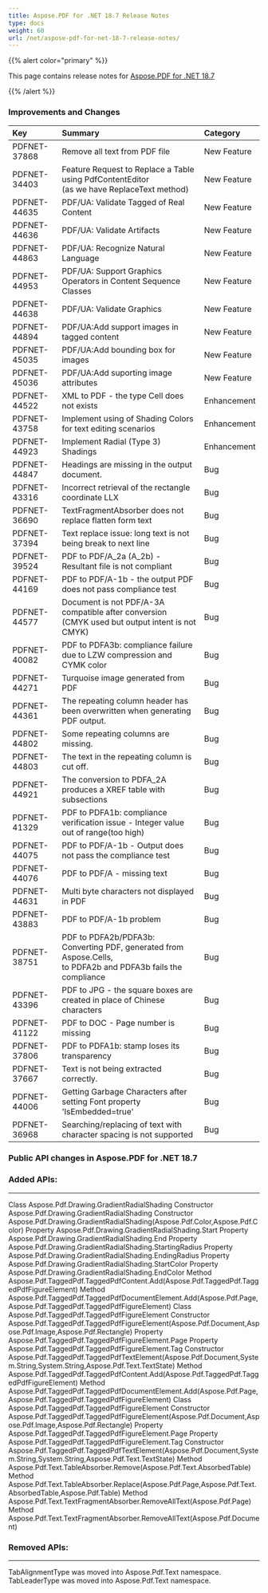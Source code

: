 ```yaml
---
title: Aspose.PDF for .NET 18.7 Release Notes
type: docs
weight: 60
url: /net/aspose-pdf-for-net-18-7-release-notes/
---
```


{{% alert color="primary" %}} 

This page contains release notes for [Aspose.PDF for .NET 18.7](http://nuget.org/packages/Aspose.Pdf/18.7.0)

{{% /alert %}} 
### **Improvements and Changes**

|**Key**|**Summary**|**Category**|
| :- | :- | :- |
|PDFNET-37868|Remove all text from PDF file|New Feature|
|PDFNET-34403|Feature Request to Replace a Table using PdfContentEditor<br> (as we have ReplaceText method)|New Feature|
|PDFNET-44635|PDF/UA: Validate Tagged of Real Content|New Feature|
|PDFNET-44636|PDF/UA: Validate Artifacts|New Feature|
|PDFNET-44863|PDF/UA: Recognize Natural Language|New Feature|
|PDFNET-44953|PDF/UA: Support Graphics Operators in Content Sequence Classes|New Feature|
|PDFNET-44638|PDF/UA: Validate Graphics|New Feature|
|PDFNET-44894|PDF/UA:Add support images in tagged content|New Feature|
|PDFNET-45035|PDF/UA:Add bounding box for images|New Feature|
|PDFNET-45036|PDF/UA:Add suporting image attributes|New Feature|
|PDFNET-44522|XML to PDF - the type Cell does not exists|Enhancement|
|PDFNET-43758|Implement using of Shading Colors for text editing scenarios|Enhancement|
|PDFNET-44923|Implement Radial (Type 3) Shadings|Enhancement|
|PDFNET-44847|Headings are missing in the output document.|Bug|
|PDFNET-43316|Incorrect retrieval of the rectangle coordinate LLX|Bug|
|PDFNET-36690|TextFragmentAbsorber does not replace flatten form text|Bug|
|PDFNET-37394|Text replace issue: long text is not being break to next line|Bug|
|PDFNET-39524|PDF to PDF/A_2a (A_2b) - Resultant file is not compliant|Bug|
|PDFNET-44169|PDF to PDF/A-1b - the output PDF does not pass compliance test|Bug|
|PDFNET-44577|Document is not PDF/A-3A compatible after conversion <br>(CMYK used but output intent is not CMYK)|Bug|
|PDFNET-40082|PDF to PDFA3b: compliance failure due to LZW compression and CYMK color|Bug|
|PDFNET-44271|Turquoise image generated from PDF|Bug|
|PDFNET-44361|The repeating column header has been overwritten when generating PDF output.|Bug|
|PDFNET-44802|Some repeating columns are missing.|Bug|
|PDFNET-44803|The text in the repeating column is cut off.|Bug|
|PDFNET-44921|The conversion to PDFA_2A produces a XREF table with subsections|Bug|
|PDFNET-41329|PDF to PDFA1b: compliance verification issue - Integer value out of range(too high)|Bug|
|PDFNET-44075|PDF to PDF/A-1b - Output does not pass the compliance test|Bug|
|PDFNET-44076|PDF to PDF/A - missing text|Bug|
|PDFNET-44631|Multi byte characters not displayed in PDF|Bug|
|PDFNET-43883|PDF to PDF/A-1b problem|Bug|
|PDFNET-38751|PDF to PDFA2b/PDFA3b: Converting PDF, generated from Aspose.Cells,<br> to PDFA2b and PDFA3b fails the compliance|Bug|
|PDFNET-43396|PDF to JPG - the square boxes are created in place of Chinese characters|Bug|
|PDFNET-41122|PDF to DOC - Page number is missing|Bug|
|PDFNET-37806|PDF to PDFA1b: stamp loses its transparency|Bug|
|PDFNET-37667|Text is not being extracted correctly.|Bug|
|PDFNET-44006|Getting Garbage Characters after setting Font property 'IsEmbedded=true'|Bug|
|PDFNET-36968|Searching/replacing of text with character spacing is not supported|Bug|
### **Public API changes in Aspose.PDF for .NET 18.7**
### **Added APIs:**
-----
Class Aspose.Pdf.Drawing.GradientRadialShading
Constructor Aspose.Pdf.Drawing.GradientRadialShading
Constructor Aspose.Pdf.Drawing.GradientRadialShading(Aspose.Pdf.Color,Aspose.Pdf.Color)
Property Aspose.Pdf.Drawing.GradientRadialShading.Start
Property Aspose.Pdf.Drawing.GradientRadialShading.End
Property Aspose.Pdf.Drawing.GradientRadialShading.StartingRadius
Property Aspose.Pdf.Drawing.GradientRadialShading.EndingRadius
Property Aspose.Pdf.Drawing.GradientRadialShading.StartColor
Property Aspose.Pdf.Drawing.GradientRadialShading.EndColor
Method Aspose.Pdf.TaggedPdf.TaggedPdfContent.Add(Aspose.Pdf.TaggedPdf.TaggedPdfFigureElement)
Method Aspose.Pdf.TaggedPdf.TaggedPdfDocumentElement.Add(Aspose.Pdf.Page,Aspose.Pdf.TaggedPdf.TaggedPdfFigureElement)
Class Aspose.Pdf.TaggedPdf.TaggedPdfFigureElement
Constructor Aspose.Pdf.TaggedPdf.TaggedPdfFigureElement(Aspose.Pdf.Document,Aspose.Pdf.Image,Aspose.Pdf.Rectangle)
Property Aspose.Pdf.TaggedPdf.TaggedPdfFigureElement.Page
Property Aspose.Pdf.TaggedPdf.TaggedPdfFigureElement.Tag
Constructor Aspose.Pdf.TaggedPdf.TaggedPdfTextElement(Aspose.Pdf.Document,System.String,System.String,Aspose.Pdf.Text.TextState)
Method Aspose.Pdf.TaggedPdf.TaggedPdfContent.Add(Aspose.Pdf.TaggedPdf.TaggedPdfFigureElement)
Method Aspose.Pdf.TaggedPdf.TaggedPdfDocumentElement.Add(Aspose.Pdf.Page,Aspose.Pdf.TaggedPdf.TaggedPdfFigureElement)
Class Aspose.Pdf.TaggedPdf.TaggedPdfFigureElement
Constructor Aspose.Pdf.TaggedPdf.TaggedPdfFigureElement(Aspose.Pdf.Document,Aspose.Pdf.Image,Aspose.Pdf.Rectangle)
Property Aspose.Pdf.TaggedPdf.TaggedPdfFigureElement.Page
Property Aspose.Pdf.TaggedPdf.TaggedPdfFigureElement.Tag
Constructor Aspose.Pdf.TaggedPdf.TaggedPdfTextElement(Aspose.Pdf.Document,System.String,System.String,Aspose.Pdf.Text.TextState)
Method Aspose.Pdf.Text.TableAbsorber.Remove(Aspose.Pdf.Text.AbsorbedTable)
Method Aspose.Pdf.Text.TableAbsorber.Replace(Aspose.Pdf.Page,Aspose.Pdf.Text.AbsorbedTable,Aspose.Pdf.Table)
Method Aspose.Pdf.Text.TextFragmentAbsorber.RemoveAllText(Aspose.Pdf.Page)
Method Aspose.Pdf.Text.TextFragmentAbsorber.RemoveAllText(Aspose.Pdf.Document)
### **Removed APIs:**
-----
TabAlignmentType was moved into Aspose.Pdf.Text namespace.
TabLeaderType was moved into Aspose.Pdf.Text namespace.
